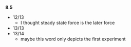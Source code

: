 **8.5**

- 12/13
  - I thought steady state force is the later force
- 13/13
- 13/14
  - maybe this word only depicts the first experiment
